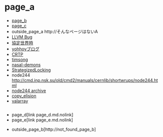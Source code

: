 # page_a
- [page_b](page_b.md.nolink)
- [page_c](page_c.md.nolink)
- outside_page_a http://そんなページはないA
- [LLVM Bug](https://llvm.org/bugs/show_bug.cgi?id=16654)
- [協定世界時](https://ja.wikipedia.org/wiki/協定世界時)
- [yohhoyブログ](http://d.hatena.ne.jp/yohhoy/20120623/p1 )
- [CRTP](https://ja.wikibooks.org/wiki/More_C%2B%2B_Idioms/%E5%A5%87%E5%A6%99%E3%81%AB%E5%86%8D%E5%B8%B0%E3%81%97%E3%81%9F%E3%83%86%E3%83%B3%E3%83%97%E3%83%AC%E3%83%BC%E3%83%88%E3%83%91%E3%82%BF%E3%83%BC%E3%83%B3(Curiously_Recurring_Template_Pattern))
- [timsong](https://timsong-cpp.github.io/cppwp/n4659/)
- [nasal-demons](http://www.catb.org/jargon/html/N/nasal-demons.html)
- [StrategizedLocking](https://wiki.hsr.ch/PnProg/files/StrategizedLocking.pdf)
- node244 http://cmd.inp.nsk.su/old/cmd2/manuals/cernlib/shortwrups/node244.html
- [node244 archive](https://web.archive.org/web/20190922154624/http://cmd.inp.nsk.su/old/cmd2/manuals/cernlib/shortwrups/node244.html)
- [copy_elision](https://ja.cppreference.com/w/cpp/language/copy_elision)
- [valarray](https://www.xlsoft.com/jp/products/intel/compilers/ccw/12/ug/cref_cls/common/cppref_valarray_use.htm)


```cpp
```
* page_d[link page_d.md.nolink]
* page_e[link page_e.md.nolink]
- outside_page_b[http://not_found_page_b]

